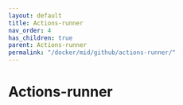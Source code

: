 ```yaml
---
layout: default
title: Actions-runner
nav_order: 4
has_children: true
parent: Actions-runner
permalink: "/docker/mid/github/actions-runner/"
---
```


# Actions-runner
